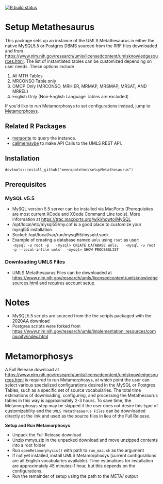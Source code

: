 <!-- badges: start -->
  [![R build status](https://github.com/meerapatelmd/setupMetathesaurus/workflows/R-CMD-check/badge.svg)](https://github.com/meerapatelmd/setupMetathesaurus/actions)
  <!-- badges: end -->

# Setup Metathesaurus  
This package sets up an instance of the UMLS Metathesaurus in either the native MySQL5.5 or Postgres DBMS sourced from the RRF files downloaded and from https://www.nlm.nih.gov/research/umls/licensedcontent/umlsknowledgesources.html. The list of instantiated tables can be customized depending on user needs. These options include      

1. All MTH Tables
1. MRCONSO Table only     
1. OMOP Only (MRCONSO, MRHIER, MRMAP, MRSMAP, MRSAT, AND MRREL)      
1. English Only (Non-English Language Tables are excluded)     

If you'd like to run Metamorphosys to set configurations instead, jump to [Metamorphosys](#metamorphosys).  

## Related R Packages   

* [metaorite](https://github.com/meerapatelmd/metaorite/blob/master/README.md) to query the instance.   
* [callmemaybe](https://github.com/meerapatelmd/callMeMaybe/blob/master/README.md) to make API Calls to the UMLS REST API.    


## Installation    
```
devtools::install_github("meerapatelmd/setupMetathesaurus")
```

## Prerequisites      
### MySQL v5.5        
* MySQL version 5.5 server can be installed via MacPorts (Prerequisites are most current XCode and XCode Command Line tools). More information at https://trac.macports.org/wiki/howto/MySQL   
* /opt/local/etc/mysql55/my.cnf is a good place to customize your mysql55 installation    
* Socket: /opt/local/var/run/mysql55/mysqld.sock   
* Example of creating a database named `umls` using `root` as user:    
         ```
         -mysql -u root -p  
         -mysql> CREATE DATABASE umls;  
         -mysql -u root -p --local-infile umls  
         -mysql> SHOW PROCESSLIST
         ```  
         
### Downloading UMLS Files   
* UMLS Metathesaurus Files can be downloaded at https://www.nlm.nih.gov/research/umls/licensedcontent/umlsknowledgesources.html and requires account setup.   

# Notes   
* MySQL5.5 scripts are sourced from the the scripts packaged with the 2020AA download   
* Postgres scripts were forked from https://www.nlm.nih.gov/research/umls/implementation_resources/community/index.html    

# Metamorphosys    
A Full Release download at https://www.nlm.nih.gov/research/umls/licensedcontent/umlsknowledgesources.html is required to run Metamorphosys, at which point the user can select various specialized configurations desired in the MySQL or Postgres Tables, such as a specific set of source vocabularies. The total time estimations of downloading, configuring, and processing the Metathesaurus tables in this way is approximately 2-3 hours. To save time, the Metamorphosys step may be skipped if the user does not desire this type of customizability and the `UMLS Metathesaurus Files` can be downloaded directly at the link and used as the source files in lieu of the Full Release.    
    

**Setup and Run Metamorphosys**        
* Unpack the Full Release download    
* Unzip mmys.zip in the unpacked download and move unzipped contents into a root folder  
* Run `openMetamorphysis()` with path to `run_mac.sh` as the argument  
* If not yet installed, install UMLS Metamorphosys (current configurations are all English vocabularies available). Time estimations for installation are approximately 45 minutes-1 hour, but this depends on the configurations.    
* Run the remainder of setup using the path to the META/ output    
